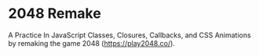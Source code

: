# 2048 Remake

A Practice In JavaScript Classes, Closures, Callbacks, and CSS Animations by remaking the game 2048 (https://play2048.co/). 
